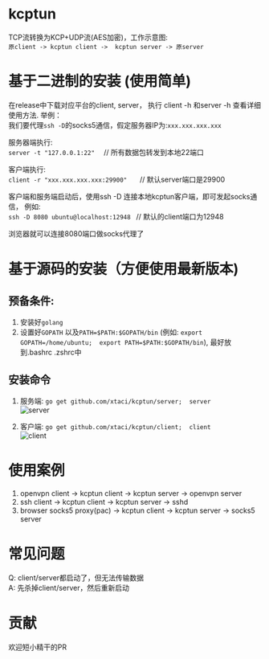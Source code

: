# kcptun
TCP流转换为KCP+UDP流(AES加密)，工作示意图:        
```原client -> kcptun client ->  kcptun server -> 原server```

# 基于二进制的安装 (使用简单)
在release中下载对应平台的client, server， 执行 client -h 和server -h 查看详细使用方法. 举例：            
我们要代理```ssh -D```的socks5通信，假定服务器IP为:```xxx.xxx.xxx.xxx```

服务器端执行:     
```server -t "127.0.0.1:22"  ```     // 所有数据包转发到本地22端口           

客户端执行:          
```client -r "xxx.xxx.xxx.xxx:29900"   ```    // 默认server端口是29900           

客户端和服务端启动后，使用ssh -D 连接本地kcptun客户端，即可发起socks通信， 例如:             
```ssh -D 8080 ubuntu@localhost:12948 ```     // 默认的client端口为12948    

浏览器就可以连接8080端口做socks代理了

# 基于源码的安装（方便使用最新版本)
## 预备条件:       
1. 安装好```golang```       
2. 设置好```GOPATH```  以及```PATH=$PATH:$GOPATH/bin``` (例如: ```export GOPATH=/home/ubuntu;  export PATH=$PATH:$GOPATH/bin```), 最好放到.bashrc .zshrc中 

## 安装命令
1. 服务端: ```go get github.com/xtaci/kcptun/server;  server```        
![server](server.gif)      

2. 客户端: ```go get github.com/xtaci/kcptun/client;  client```      
![client](client.gif)    


# 使用案例
1. openvpn client -> kcptun client -> kcptun server -> openvpn server
2. ssh client -> kcptun client -> kcptun server -> sshd
2. browser socks5 proxy(pac) -> kcptun client -> kcptun server -> socks5 server

# 常见问题
Q: client/server都启动了，但无法传输数据        
A: 先杀掉client/server，然后重新启动     

# 贡献
欢迎短小精干的PR

